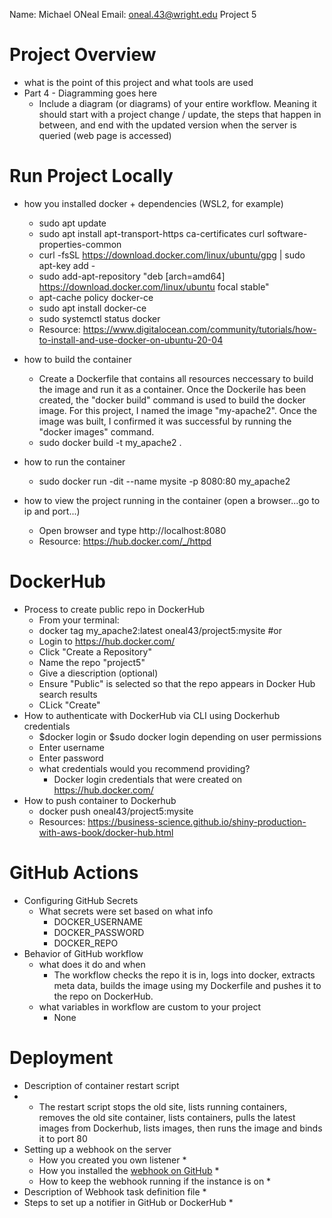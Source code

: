 Name: Michael ONeal
Email: oneal.43@wright.edu
Project 5

# Project Overview

- what is the point of this project and what tools are used
- Part 4 - Diagramming goes here
  - Include a diagram (or diagrams) of your entire workflow. Meaning it should start with a project change / update, the steps that happen in between, and end with the updated version when the server is queried (web page is accessed)

# Run Project Locally

- how you installed docker + dependencies (WSL2, for example)
  * sudo apt update
  * sudo apt install apt-transport-https ca-certificates curl software-properties-common
  * curl -fsSL https://download.docker.com/linux/ubuntu/gpg | sudo apt-key add -
  * sudo add-apt-repository "deb [arch=amd64] https://download.docker.com/linux/ubuntu focal stable"
  * apt-cache policy docker-ce
  * sudo apt install docker-ce
  * sudo systemctl status docker
  * Resource: https://www.digitalocean.com/community/tutorials/how-to-install-and-use-docker-on-ubuntu-20-04

- how to build the container
  * Create a Dockerfile that contains all resources neccessary to build the image and run it as a container. Once the Dockerile has been created, the "docker build" command is used to build the docker image. For this project, I named the image "my-apache2". Once the image was built, I confirmed it was successful by running the "docker images" command.
  * sudo docker build -t my_apache2 .
- how to run the container
  * sudo docker run -dit --name mysite -p 8080:80 my_apache2
- how to view the project running in the container (open a browser...go to ip and port...)
  * Open browser and type http://localhost:8080 
  * Resource: https://hub.docker.com/_/httpd
# DockerHub

- Process to create public repo in DockerHub
  * From your terminal:
  * docker tag my_apache2:latest oneal43/project5:mysite
  #or
  * Login to https://hub.docker.com/
  * Click "Create a Repository"
  * Name the repo "project5"
  * Give a diescription (optional)
  * Ensure "Public" is selected so that the repo appears in Docker Hub search results
  * CLick "Create"
- How to authenticate with DockerHub via CLI using Dockerhub credentials
  * $docker login or $sudo docker login depending on user permissions
  * Enter username
  * Enter password
  - what credentials would you recommend providing?
    * Docker login credentials that were created on https://hub.docker.com/
- How to push container to Dockerhub
  * docker push oneal43/project5:mysite
  * Resources: https://business-science.github.io/shiny-production-with-aws-book/docker-hub.html
# GitHub Actions

- Configuring GitHub Secrets
  - What secrets were set based on what info
    * DOCKER_USERNAME
    * DOCKER_PASSWORD
    * DOCKER_REPO
- Behavior of GitHub workflow
  - what does it do and when
    * The workflow checks the repo it is in, logs into docker, extracts meta data, builds the image using my Dockerfile and pushes it to the repo on DockerHub.
  - what variables in workflow are custom to your project
    * None

# Deployment

- Description of container restart script
-   * The restart script stops the old site, lists running containers, removes the old site container, lists containers, pulls the latest images from Dockerhub, lists images, then runs the image and binds it to port 80
- Setting up a webhook on the server
  - How you created you own listener
     *
  - How you installed the [webhook on GitHub](https://github.com/adnanh/webhook)
     * 
  - How to keep the webhook running if the instance is on
     * 
- Description of Webhook task definition file
   * 
- Steps to set up a notifier in GitHub or DockerHub
   *

